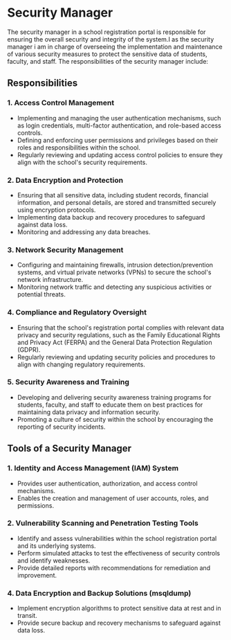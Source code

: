 # Security Manager

The security manager in a school registration portal is responsible for ensuring the overall security and integrity of the system.I as the security manager i am in charge of overseeing the implementation and maintenance of various security measures to protect the sensitive data of students, faculty, and staff. The responsibilities of the security manager include:

## Responsibilities

### 1. Access Control Management
- Implementing and managing the user authentication mechanisms, such as login credentials, multi-factor authentication, and role-based access controls.
- Defining and enforcing user permissions and privileges based on their roles and responsibilities within the school.
- Regularly reviewing and updating access control policies to ensure they align with the school's security requirements.

### 2. Data Encryption and Protection
- Ensuring that all sensitive data, including student records, financial information, and personal details, are stored and transmitted securely using encryption protocols.
- Implementing data backup and recovery procedures to safeguard against data loss.
- Monitoring and addressing any data breaches.

### 3. Network Security Management
- Configuring and maintaining firewalls, intrusion detection/prevention systems, and virtual private networks (VPNs) to secure the school's network infrastructure.
- Monitoring network traffic and detecting any suspicious activities or potential threats.

### 4. Compliance and Regulatory Oversight
- Ensuring that the school's registration portal complies with relevant data privacy and security regulations, such as the Family Educational Rights and Privacy Act (FERPA) and the General Data Protection Regulation (GDPR).
- Regularly reviewing and updating security policies and procedures to align with changing regulatory requirements.

### 5. Security Awareness and Training
- Developing and delivering security awareness training programs for students, faculty, and staff to educate them on best practices for maintaining data privacy and information security.
- Promoting a culture of security within the school by encouraging the reporting of security incidents.

## Tools of a Security Manager

### 1. Identity and Access Management (IAM) System
- Provides user authentication, authorization, and access control mechanisms.
- Enables the creation and management of user accounts, roles, and permissions.


### 2. Vulnerability Scanning and Penetration Testing Tools
- Identify and assess vulnerabilities within the school registration portal and its underlying systems.
- Perform simulated attacks to test the effectiveness of security controls and identify weaknesses.
- Provide detailed reports with recommendations for remediation and improvement.

### 4. Data Encryption and Backup Solutions (msqldump)
- Implement encryption algorithms to protect sensitive data at rest and in transit.
- Provide secure backup and recovery mechanisms to safeguard against data loss.


